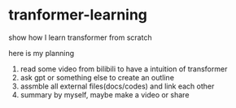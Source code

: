 # tranformer-learning
show how I learn transformer from scratch

here is my planning
1. read some video from bilibili to have a intuition of transformer
2. ask gpt or something else to create an outline
3. assmble all external files(docs/codes) and link each other
4. summary by myself, maybe make a video or share